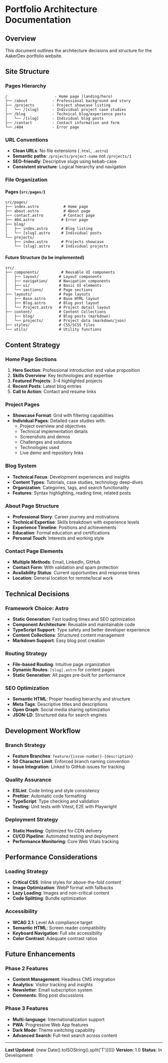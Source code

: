 # Portfolio Architecture Documentation

## Overview

This document outlines the architecture decisions and structure for the AakerDev portfolio website.

## Site Structure

### Pages Hierarchy

```
/                     - Home page (landing/hero)
├── /about           - Professional background and story
├── /projects        - Project showcase listing
│   └── /[slug]      - Individual project case studies
├── /blog            - Technical blog/experience posts
│   └── /[slug]      - Individual blog posts
├── /contact         - Contact information and form
└── /404             - Error page
```

### URL Conventions

- **Clean URLs**: No file extensions (`.html`, `.astro`)
- **Semantic paths**: `/projects/project-name` not `/projects/1`
- **SEO-friendly**: Descriptive slugs using kebab-case
- **Consistent structure**: Logical hierarchy and navigation

### File Organization

#### Pages (`src/pages/`)

```
src/pages/
├── index.astro           # Home page
├── about.astro           # About page
├── contact.astro         # Contact page
├── 404.astro            # Error page
├── blog/
│   ├── index.astro      # Blog listing
│   └── [slug].astro     # Individual posts
└── projects/
    ├── index.astro      # Projects showcase
    └── [slug].astro     # Individual projects
```

#### Future Structure (to be implemented)

```
src/
├── components/          # Reusable UI components
│   ├── layout/         # Layout components
│   ├── navigation/     # Navigation components
│   ├── ui/             # Basic UI elements
│   └── sections/       # Page sections
├── layouts/            # Page layouts
│   ├── Base.astro      # Base HTML layout
│   ├── Blog.astro      # Blog post layout
│   └── Project.astro   # Project detail layout
├── content/            # Content Collections
│   ├── blog/           # Blog posts (markdown)
│   └── projects/       # Project data (markdown/json)
├── styles/             # CSS/SCSS files
└── utils/              # Utility functions
```

## Content Strategy

### Home Page Sections

1. **Hero Section**: Professional introduction and value proposition
2. **Skills Overview**: Key technologies and expertise
3. **Featured Projects**: 3-4 highlighted projects
4. **Recent Posts**: Latest blog entries
5. **Call to Action**: Contact and resume links

### Project Pages

- **Showcase Format**: Grid with filtering capabilities
- **Individual Pages**: Detailed case studies with:
  - Project overview and objectives
  - Technical implementation details
  - Screenshots and demos
  - Challenges and solutions
  - Technologies used
  - Live demo and repository links

### Blog System

- **Technical Focus**: Development experiences and insights
- **Content Types**: Tutorials, case studies, technology deep-dives
- **Organization**: Categories, tags, and search functionality
- **Features**: Syntax highlighting, reading time, related posts

### About Page Structure

- **Professional Story**: Career journey and motivations
- **Technical Expertise**: Skills breakdown with experience levels
- **Experience Timeline**: Positions and achievements
- **Education**: Formal education and certifications
- **Personal Touch**: Interests and working style

### Contact Page Elements

- **Multiple Methods**: Email, LinkedIn, GitHub
- **Contact Form**: With validation and spam protection
- **Availability Status**: Current opportunities and response times
- **Location**: General location for remote/local work

## Technical Decisions

### Framework Choice: Astro

- **Static Generation**: Fast loading times and SEO optimization
- **Component Architecture**: Reusable and maintainable code
- **TypeScript Support**: Type safety and better developer experience
- **Content Collections**: Structured content management
- **Markdown Support**: Easy blog post creation

### Routing Strategy

- **File-based Routing**: Intuitive page organization
- **Dynamic Routes**: `[slug].astro` for content pages
- **Static Generation**: All pages pre-built for performance

### SEO Optimization

- **Semantic HTML**: Proper heading hierarchy and structure
- **Meta Tags**: Descriptive titles and descriptions
- **Open Graph**: Social media sharing optimization
- **JSON-LD**: Structured data for search engines

## Development Workflow

### Branch Strategy

- **Feature Branches**: `feature/{issue-number}-{description}`
- **50 Character Limit**: Enforced branch naming convention
- **Issue Integration**: Linked to GitHub issues for tracking

### Quality Assurance

- **ESLint**: Code linting and style consistency
- **Prettier**: Automatic code formatting
- **TypeScript**: Type checking and validation
- **Testing**: Unit tests with Vitest, E2E with Playwright

### Deployment Strategy

- **Static Hosting**: Optimized for CDN delivery
- **CI/CD Pipeline**: Automated testing and deployment
- **Performance Monitoring**: Core Web Vitals tracking

## Performance Considerations

### Loading Strategy

- **Critical CSS**: Inline styles for above-the-fold content
- **Image Optimization**: WebP format with fallbacks
- **Lazy Loading**: Images and non-critical content
- **Code Splitting**: Bundle optimization

### Accessibility

- **WCAG 2.1**: Level AA compliance target
- **Semantic HTML**: Screen reader compatibility
- **Keyboard Navigation**: Full site accessibility
- **Color Contrast**: Adequate contrast ratios

## Future Enhancements

### Phase 2 Features

- **Content Management**: Headless CMS integration
- **Analytics**: Visitor tracking and insights
- **Newsletter**: Email subscription system
- **Comments**: Blog post discussions

### Phase 3 Features

- **Multi-language**: Internationalization support
- **PWA**: Progressive Web App features
- **Dark Mode**: Theme switching capability
- **Advanced Search**: Full-text search across content

---

**Last Updated**: {new Date().toISOString().split('T')[0]}
**Version**: 1.0
**Status**: In Development

